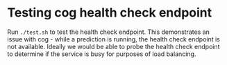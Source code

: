# Testing cog health check endpoint

Run `./test.sh` to test the health check endpoint. This demonstrates an issue with cog - while a prediction is running, the health check endpoint is not available. Ideally we would be able to probe the health check endpoint to determine if the service is busy for purposes of load balancing.
